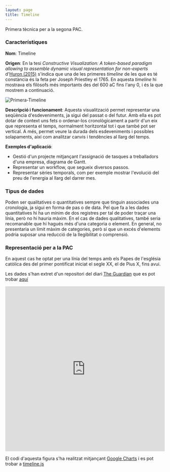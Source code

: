 ```yaml
---
layout: page
title: Timeline
---
```


Primera tècnica per a la segona PAC.

### Característiques

**Nom**: Timeline

**Origen**: En la tesi *Constructive Visualization: A token-based paradigm allowing to assemble dynamic visual representation for non-experts* d'[Huron (2015)](https://theses.hal.science/tel-02924469/) s'indica que una de les primeres *timeline* de les que es té constància és la feta per Joseph Priestley el 1765. En aquesta *timeline* hi mostrava els filòsofs més importants des del 600 aC fins l'any 0, i és la que mostrem a continuació.

![Primera-Timeline](https://www.researchgate.net/profile/Samuel-Huron/publication/278827040/figure/fig2/AS:614374695788545@1523489750341/First-timeline-charts-by-Joseph-Priestley-1765_W640.jpg "Figura 1. Timeline de Jospeh Priestley, 1765.")

**Descripció i funcionament**: Aquesta visualització permet representar una seqüència d'esdeveniments, ja sigui del passat o del futur. Amb ella es pot dotar de context uns fets o ordenar-los cronològicament a partir d'un eix que representa el temps, normalment horitzontal tot i que també pot ser vertical. A més, permet veure la durada dels esdeveniments i possibles solapaments, així com analitzar canvis i tendències al llarg del temps.

**Exemples d'aplicació**:

- Gestió d'un projecte mitjançant l'assignació de tasques a treballadors d'una empresa, diagrama de Gantt.
- Representar un workflow, que segueix diversos passos.
- Representar sèries temporals, com per exemple mostrar l'evolució del preu de l'energia al llarg del darrer mes.

### Tipus de dades

Poden ser qualitatives o quantitatives sempre que tinguin associades una cronologia, ja sigui en forma de pas o de data. Pel que fa a les dades quantitatives hi ha un mínim de dos registres per tal de poder traçar una línia, però no hi hauria màxim. En el cas de dades qualitatives, també seria recomanable que hi hagués més d'una categoria o element. En general, no presentaria un límit màxim de categories, però sí que un excés d'elements podria suposar una reducció de la llegibilitat o comprensió.

### Representació per a la PAC

En aquest cas he optat per una línia del temps amb els Papes de l'església catòlica des del primer pontificat iniciat el segle XX, el de Pius X, fins avui.

Les dades s'han extret d'un repositori del diari [The Guardian](https://www.theguardian.com/) que es pot trobar [aquí](https://www.theguardian.com/news/datablog/2013/feb/13/popes-full-list#data)

<iframe src="https://ecasellas.github.io/uoc-visualitzacio/timeline/timeline.html" frameborder="0" width="100%" height="520"></iframe>

El codi d'aquesta figura s'ha realitzat mitjançant [Google Charts](http://developers.google.com/chart/) i es pot trobar a [timeline.js](https://github.com/ecasellas/uoc-visualitzacio/tree/main/timeline)